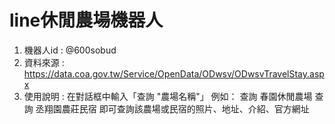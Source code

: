 # line休閒農場機器人

1. 機器人id : @600sobud
2. 資料來源 : https://data.coa.gov.tw/Service/OpenData/ODwsv/ODwsvTravelStay.aspx
3. 使用說明 : 
在對話框中輸入「查詢 "農場名稱"」
例如：
查詢 春園休閒農場
查詢  丞翔園農莊民宿
即可查詢該農場或民宿的照片、地址、介紹、官方網址